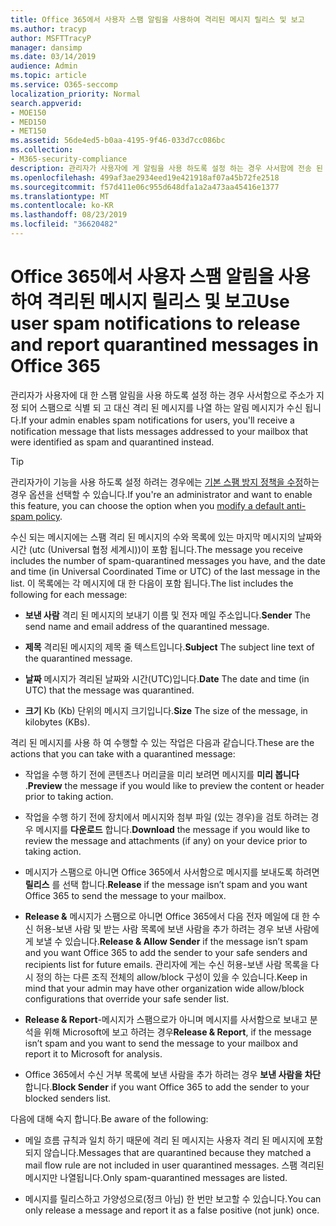 ```yaml
---
title: Office 365에서 사용자 스팸 알림을 사용하여 격리된 메시지 릴리스 및 보고
ms.author: tracyp
author: MSFTTracyP
manager: dansimp
ms.date: 03/14/2019
audience: Admin
ms.topic: article
ms.service: O365-seccomp
localization_priority: Normal
search.appverid:
- MOE150
- MED150
- MET150
ms.assetid: 56de4ed5-b0aa-4195-9f46-033d7cc086bc
ms.collection:
- M365-security-compliance
description: 관리자가 사용자에 게 알림을 사용 하도록 설정 하는 경우 사서함에 전송 된 메시지를 스팸, 대량 또는 피싱 메시지로 식별 하는 알림 메시지가 표시 됩니다. 알림을 받은 후에는 메시지를 해제 하거나 보고할 수 있습니다.
ms.openlocfilehash: 499af3ae2934eed19e421918af07a45b72fe2518
ms.sourcegitcommit: f57d411e06c955d648dfa1a2a473aa45416e1377
ms.translationtype: MT
ms.contentlocale: ko-KR
ms.lasthandoff: 08/23/2019
ms.locfileid: "36620482"
---
```

# <a name="use-user-spam-notifications-to-release-and-report-quarantined-messages-in-office-365"></a><span data-ttu-id="753e8-104">Office 365에서 사용자 스팸 알림을 사용하여 격리된 메시지 릴리스 및 보고</span><span class="sxs-lookup"><span data-stu-id="753e8-104">Use user spam notifications to release and report quarantined messages in Office 365</span></span>

<span data-ttu-id="753e8-105">관리자가 사용자에 대 한 스팸 알림을 사용 하도록 설정 하는 경우 사서함으로 주소가 지정 되어 스팸으로 식별 되 고 대신 격리 된 메시지를 나열 하는 알림 메시지가 수신 됩니다.</span><span class="sxs-lookup"><span data-stu-id="753e8-105">If your admin enables spam notifications for users, you'll receive a notification message that lists messages addressed to your mailbox that were identified as spam and quarantined instead.</span></span>
  
> [!TIP]
> <span data-ttu-id="753e8-106">관리자가이 기능을 사용 하도록 설정 하려는 경우에는 [기본 스팸 방지 정책을 수정](https://go.microsoft.com/fwlink/?LinkId=800313)하는 경우 옵션을 선택할 수 있습니다.</span><span class="sxs-lookup"><span data-stu-id="753e8-106">If you're an administrator and want to enable this feature, you can choose the option when you [modify a default anti-spam policy](https://go.microsoft.com/fwlink/?LinkId=800313).</span></span> 
  
<span data-ttu-id="753e8-107">수신 되는 메시지에는 스팸 격리 된 메시지의 수와 목록에 있는 마지막 메시지의 날짜와 시간 (utc (Universal 협정 세계시))이 포함 됩니다.</span><span class="sxs-lookup"><span data-stu-id="753e8-107">The message you receive includes the number of spam-quarantined messages you have, and the date and time (in Universal Coordinated Time or UTC) of the last message in the list.</span></span> <span data-ttu-id="753e8-108">이 목록에는 각 메시지에 대 한 다음이 포함 됩니다.</span><span class="sxs-lookup"><span data-stu-id="753e8-108">The list includes the following for each message:</span></span>
  
- <span data-ttu-id="753e8-109">**보낸 사람** 격리 된 메시지의 보내기 이름 및 전자 메일 주소입니다.</span><span class="sxs-lookup"><span data-stu-id="753e8-109">**Sender** The send name and email address of the quarantined message.</span></span> 
    
- <span data-ttu-id="753e8-110">**제목** 격리된 메시지의 제목 줄 텍스트입니다.</span><span class="sxs-lookup"><span data-stu-id="753e8-110">**Subject** The subject line text of the quarantined message.</span></span> 
    
- <span data-ttu-id="753e8-111">**날짜** 메시지가 격리된 날짜와 시간(UTC)입니다.</span><span class="sxs-lookup"><span data-stu-id="753e8-111">**Date** The date and time (in UTC) that the message was quarantined.</span></span> 
    
- <span data-ttu-id="753e8-112">**크기** Kb (Kb) 단위의 메시지 크기입니다.</span><span class="sxs-lookup"><span data-stu-id="753e8-112">**Size** The size of the message, in kilobytes (KBs).</span></span> 
    
<span data-ttu-id="753e8-113">격리 된 메시지를 사용 하 여 수행할 수 있는 작업은 다음과 같습니다.</span><span class="sxs-lookup"><span data-stu-id="753e8-113">These are the actions that you can take with a quarantined message:</span></span>

- <span data-ttu-id="753e8-114">작업을 수행 하기 전에 콘텐츠나 머리글을 미리 보려면 메시지를 **미리 봅니다** .</span><span class="sxs-lookup"><span data-stu-id="753e8-114">**Preview** the message if you would like to preview the content or header prior to taking action.</span></span>

- <span data-ttu-id="753e8-115">작업을 수행 하기 전에 장치에서 메시지와 첨부 파일 (있는 경우)을 검토 하려는 경우 메시지를 **다운로드** 합니다.</span><span class="sxs-lookup"><span data-stu-id="753e8-115">**Download** the message if you would like to review the message and attachments (if any) on your device prior to taking action.</span></span>

- <span data-ttu-id="753e8-116">메시지가 스팸으로 아니면 Office 365에서 사서함으로 메시지를 보내도록 하려면 **릴리스** 를 선택 합니다.</span><span class="sxs-lookup"><span data-stu-id="753e8-116">**Release** if the message isn’t spam and you want Office 365 to send the message to your mailbox.</span></span>

- <span data-ttu-id="753e8-117">**Release &** 메시지가 스팸으로 아니면 Office 365에서 다음 전자 메일에 대 한 수신 허용-보낸 사람 및 받는 사람 목록에 보낸 사람을 추가 하려는 경우 보낸 사람에 게 보낼 수 있습니다.</span><span class="sxs-lookup"><span data-stu-id="753e8-117">**Release & Allow Sender** if the message isn’t spam and you want Office 365 to add the sender to your safe senders and recipients list for future emails.</span></span> <span data-ttu-id="753e8-118">관리자에 게는 수신 허용-보낸 사람 목록을 다시 정의 하는 다른 조직 전체의 allow/block 구성이 있을 수 있습니다.</span><span class="sxs-lookup"><span data-stu-id="753e8-118">Keep in mind that your admin may have other organization wide allow/block configurations that override your safe sender list.</span></span>

- <span data-ttu-id="753e8-119">**Release & Report**-메시지가 스팸으로가 아니며 메시지를 사서함으로 보내고 분석을 위해 Microsoft에 보고 하려는 경우</span><span class="sxs-lookup"><span data-stu-id="753e8-119">**Release & Report**, if the message isn’t spam and you want to send the message to your mailbox and report it to Microsoft for analysis.</span></span>

- <span data-ttu-id="753e8-120">Office 365에서 수신 거부 목록에 보낸 사람을 추가 하려는 경우 **보낸 사람을 차단** 합니다.</span><span class="sxs-lookup"><span data-stu-id="753e8-120">**Block Sender** if you want Office 365 to add the sender to your blocked senders list.</span></span>

<span data-ttu-id="753e8-121">다음에 대해 숙지 합니다.</span><span class="sxs-lookup"><span data-stu-id="753e8-121">Be aware of the following:</span></span>
  
- <span data-ttu-id="753e8-122">메일 흐름 규칙과 일치 하기 때문에 격리 된 메시지는 사용자 격리 된 메시지에 포함 되지 않습니다.</span><span class="sxs-lookup"><span data-stu-id="753e8-122">Messages that are quarantined because they matched a mail flow rule are not included in user quarantined messages.</span></span> <span data-ttu-id="753e8-123">스팸 격리된 메시지만 나열됩니다.</span><span class="sxs-lookup"><span data-stu-id="753e8-123">Only spam-quarantined messages are listed.</span></span>
    
- <span data-ttu-id="753e8-124">메시지를 릴리스하고 가양성으로(정크 아님) 한 번만 보고할 수 있습니다.</span><span class="sxs-lookup"><span data-stu-id="753e8-124">You can only release a message and report it as a false positive (not junk) once.</span></span>
    

